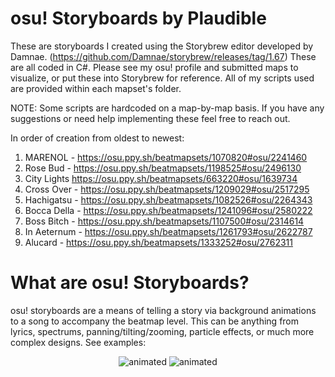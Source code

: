# osu! Storyboards by Plaudible

These are storyboards I created using the Storybrew editor developed by Damnae. (https://github.com/Damnae/storybrew/releases/tag/1.67) These are all coded in C#. Please see my osu! profile and submitted maps to visualize, or put these into Storybrew for reference. All of my scripts used are provided within each mapset's folder.

NOTE: Some scripts are hardcoded on a map-by-map basis. If you have any suggestions or need help implementing these feel free to reach out.

In order of creation from oldest to newest:
1. MARENOL - https://osu.ppy.sh/beatmapsets/1070820#osu/2241460
2. Rose Bud - https://osu.ppy.sh/beatmapsets/1198525#osu/2496130
3. City Lights https://osu.ppy.sh/beatmapsets/663220#osu/1639734
4. Cross Over - https://osu.ppy.sh/beatmapsets/1209029#osu/2517295
5. Hachigatsu - https://osu.ppy.sh/beatmapsets/1082526#osu/2264343
6. Bocca Della - https://osu.ppy.sh/beatmapsets/1241096#osu/2580222
7. Boss Bitch - https://osu.ppy.sh/beatmapsets/1107500#osu/2314614
8. In Aeternum - https://osu.ppy.sh/beatmapsets/1261793#osu/2622787
9. Alucard - https://osu.ppy.sh/beatmapsets/1333252#osu/2762311

# What are osu! Storyboards?

osu! storyboards are a means of telling a story via background animations to a song to accompany the beatmap level. This can be anything from lyrics, spectrums, panning/tilting/zooming, particle effects, or much more complex designs. See examples:
<p align="center">
  <img src="https://user-images.githubusercontent.com/48495874/86648426-1669ec80-bf9e-11ea-88d9-7041dde5b47f.gif" alt="animated" />
  <img src="https://user-images.githubusercontent.com/48495874/86649754-449bfc00-bf9f-11ea-96b0-eac2f5456357.gif" alt="animated" />
</p>
